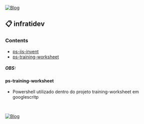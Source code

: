 [![Blog](https://img.shields.io/website?down_color=blue&down_message=infrati.dev&label=Blog&logo=ghost&logoColor=green&style=for-the-badge&up_color=blue&up_message=infrati.dev&url=https%3A%2F%2Finfrati.dev)](https://infrati.dev)

## 📋 infratidev

### Contents 
  - [ps-iis-invent](ps-iis-invent/README.md)
  - [ps-training-worksheet](ps-training-worksheet/README.md)

##### OBS:
#### ps-training-worksheet
- Powershell utilizado dentro do projeto training-worksheet em googlescritp

<br>

[![Blog](https://img.shields.io/website?down_color=blue&down_message=infrati.dev&label=Blog&logo=ghost&logoColor=green&style=for-the-badge&up_color=blue&up_message=infrati.dev&url=https%3A%2F%2Finfrati.dev)](https://infrati.dev)
